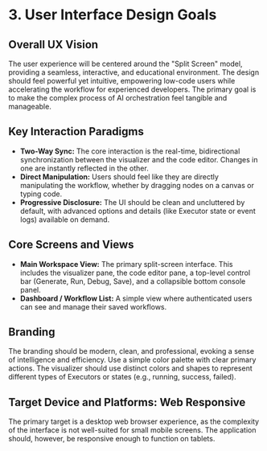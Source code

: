 # **3\. User Interface Design Goals**

## **Overall UX Vision**

The user experience will be centered around the "Split Screen" model, providing a seamless, interactive, and educational environment. The design should feel powerful yet intuitive, empowering low-code users while accelerating the workflow for experienced developers. The primary goal is to make the complex process of AI orchestration feel tangible and manageable.

## **Key Interaction Paradigms**

* **Two-Way Sync:** The core interaction is the real-time, bidirectional synchronization between the visualizer and the code editor. Changes in one are instantly reflected in the other.  
* **Direct Manipulation:** Users should feel like they are directly manipulating the workflow, whether by dragging nodes on a canvas or typing code.  
* **Progressive Disclosure:** The UI should be clean and uncluttered by default, with advanced options and details (like Executor state or event logs) available on demand.

## **Core Screens and Views**

* **Main Workspace View:** The primary split-screen interface. This includes the visualizer pane, the code editor pane, a top-level control bar (Generate, Run, Debug, Save), and a collapsible bottom console panel.  
* **Dashboard / Workflow List:** A simple view where authenticated users can see and manage their saved workflows.

## **Branding**

The branding should be modern, clean, and professional, evoking a sense of intelligence and efficiency. Use a simple color palette with clear primary actions. The visualizer should use distinct colors and shapes to represent different types of Executors or states (e.g., running, success, failed).

## **Target Device and Platforms: Web Responsive**

The primary target is a desktop web browser experience, as the complexity of the interface is not well-suited for small mobile screens. The application should, however, be responsive enough to function on tablets.
